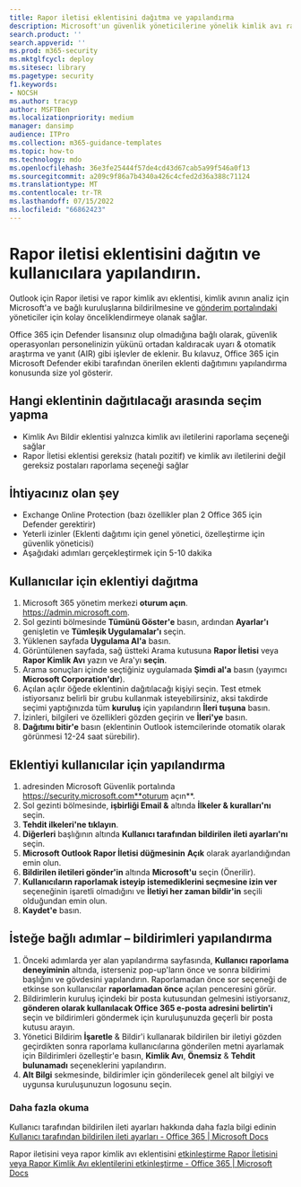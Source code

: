 ```yaml
---
title: Rapor iletisi eklentisini dağıtma ve yapılandırma
description: Microsoft'un güvenlik yöneticilerine yönelik kimlik avı raporlama eklentilerini dağıtma ve yapılandırma adımları
search.product: ''
search.appverid: ''
ms.prod: m365-security
ms.mktglfcycl: deploy
ms.sitesec: library
ms.pagetype: security
f1.keywords:
- NOCSH
ms.author: tracyp
author: MSFTBen
ms.localizationpriority: medium
manager: dansimp
audience: ITPro
ms.collection: m365-guidance-templates
ms.topic: how-to
ms.technology: mdo
ms.openlocfilehash: 36e3fe25444f57de4cd43d67cab5a99f546a0f13
ms.sourcegitcommit: a209c9f86a7b4340a426c4cfed2d36a388c71124
ms.translationtype: MT
ms.contentlocale: tr-TR
ms.lasthandoff: 07/15/2022
ms.locfileid: "66862423"
---
```

# <a name="deploy-and-configure-the-report-message-add-in-to-users"></a>Rapor iletisi eklentisini dağıtın ve kullanıcılara yapılandırın.

Outlook için Rapor iletisi ve rapor kimlik avı eklentisi, kimlik avının analiz için Microsoft'a ve bağlı kuruluşlarına bildirilmesine ve [gönderim portalındaki](https://security.microsoft.com/reportsubmission?viewid=user) yöneticiler için kolay önceliklendirmeye olanak sağlar. 

Office 365 için Defender lisansınız olup olmadığına bağlı olarak, güvenlik operasyonları personelinizin yükünü ortadan kaldıracak uyarı & otomatik araştırma ve yanıt (AIR) gibi işlevler de eklenir. Bu kılavuz, Office 365 için Microsoft Defender ekibi tarafından önerilen eklenti dağıtımını yapılandırma konusunda size yol gösterir.

## <a name="choose-between-which-add-in-to-deploy"></a>Hangi eklentinin dağıtılacağı arasında seçim yapma

- Kimlik Avı Bildir eklentisi yalnızca kimlik avı iletilerini raporlama seçeneği sağlar
- Rapor İletisi eklentisi gereksiz (hatalı pozitif) ve kimlik avı iletilerini değil gereksiz postaları raporlama seçeneği sağlar


## <a name="what-youll-need"></a>İhtiyacınız olan şey

-   Exchange Online Protection (bazı özellikler plan 2 Office 365 için Defender gerektirir)
-   Yeterli izinler (Eklenti dağıtımı için genel yönetici, özelleştirme için güvenlik yöneticisi)
- Aşağıdaki adımları gerçekleştirmek için 5-10 dakika

## <a name="deploy-the-add-in-for-users"></a>Kullanıcılar için eklentiyi dağıtma

1.  Microsoft 365 yönetim merkezi **oturum açın**.  https://admin.microsoft.com.
1.  Sol gezinti bölmesinde **Tümünü Göster'e** basın, ardından **Ayarlar'ı** genişletin ve **Tümleşik Uygulamalar'ı** seçin.
1.  Yüklenen sayfada **Uygulama Al'a** basın.
1.  Görüntülenen sayfada, sağ üstteki Arama kutusuna **Rapor İletisi** veya **Rapor Kimlik Avı** yazın ve Ara'yı **seçin**.
1.  Arama sonuçları içinde seçtiğiniz uygulamada **Şimdi al'a** basın (yayımcı **Microsoft Corporation'dır**).
1.  Açılan açılır öğede eklentinin dağıtılacağı kişiyi seçin. Test etmek istiyorsanız belirli bir grubu kullanmak isteyebilirsiniz, aksi takdirde seçimi yaptığınızda tüm **kuruluş** için yapılandırın **İleri tuşuna** basın.
1.  İzinleri, bilgileri ve özellikleri gözden geçirin ve **İleri'ye** basın.
1.  **Dağıtımı bitir'e** basın (eklentinin Outlook istemcilerinde otomatik olarak görünmesi 12-24 saat sürebilir).

## <a name="configure-the-add-in-for-users"></a>Eklentiyi kullanıcılar için yapılandırma
1.  adresinden Microsoft Güvenlik portalında https://security.microsoft.com**oturum açın**.
2.  Sol gezinti bölmesinde, **işbirliği Email &** altında **İlkeler & kuralları'nı** seçin.
3.  **Tehdit ilkeleri'ne tıklayın**.
4.  **Diğerleri** başlığının altında **Kullanıcı tarafından bildirilen ileti ayarları'nı** seçin.
5.  **Microsoft Outlook Rapor İletisi düğmesinin** **Açık** olarak ayarlandığından emin olun.
6.  **Bildirilen iletileri gönder'in** altında **Microsoft'u** seçin (Önerilir).
7.  **Kullanıcıların raporlamak isteyip istemediklerini seçmesine izin ver** seçeneğinin işaretli olmadığını ve **İletiyi her zaman bildir'in** seçili olduğundan emin olun.
8.  **Kaydet'e** basın.

## <a name="optional-steps--configure-notifications"></a>İsteğe bağlı adımlar – bildirimleri yapılandırma

1.  Önceki adımlarda yer alan yapılandırma sayfasında, **Kullanıcı raporlama deneyiminin** altında, isterseniz pop-up'ların önce ve sonra bildirimi başlığını ve gövdesini yapılandırın. Raporlamadan önce sor seçeneği de etkinse son kullanıcılar **raporlamadan önce** açılan penceresini görür.
2.  Bildirimlerin kuruluş içindeki bir posta kutusundan gelmesini istiyorsanız, **gönderen olarak kullanılacak Office 365 e-posta adresini belirtin'i** seçin ve bildirimleri göndermek için kuruluşunuzda geçerli bir posta kutusu arayın.
3.  Yönetici Bildirim **İşaretle** & Bildir'i kullanarak bildirilen bir iletiyi gözden geçirdikten sonra raporlama kullanıcılarına gönderilen metni ayarlamak için Bildirimleri özelleştir'e basın, **Kimlik Avı**, **Önemsiz** & **Tehdit bulunamadı** seçeneklerini yapılandırın.
4.  **Alt Bilgi** sekmesinde, bildirimler için gönderilecek genel alt bilgiyi ve uygunsa kuruluşunuzun logosunu seçin.


### <a name="further-reading"></a>Daha fazla okuma
Kullanıcı tarafından bildirilen ileti ayarları hakkında daha fazla bilgi edinin [Kullanıcı tarafından bildirilen ileti ayarları - Office 365 | Microsoft Docs](../user-submission.md)

Rapor iletisini veya rapor kimlik avı eklentisini [etkinleştirme Rapor İletisini veya Rapor Kimlik Avı eklentilerini etkinleştirme - Office 365 | Microsoft Docs](../enable-the-report-message-add-in.md)
